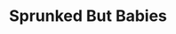 ---
slug: sprunked-but-babies-2632
title: Sprunked But Babies
description: "Sprunked But Babies is an exciting online game. Play for free directly in your browser!"
icon: /images/popular_mods/Sprunked But Babies.png
url: https://wowtbc.net/sprunkin/sprunked-babies/index.html
previewImage: /images/popular_mods/Sprunked But Babies.png
type: popular mods

# SEO配置
seo:
  title: "Sprunked But Babies - Play Free Online Game | Fun Browser Games"
  description: "Sprunked But Babies - Play this fun online game for free in your browser. No download required!"
  ogImage: "/images/popular_mods/Sprunked But Babies.png"
  keywords: "sprunked-but-babies-2632, online game, browser game, free game, popular mods game, play online"

videoUrls:
  - https://www.youtube.com/embed/example1
  - https://www.youtube.com/embed/example2

whyPlay:
  title: "Why Play Sprunked But Babies?"
  items:
    - "Immersive Gameplay: Sprunked But Babies offers an engaging and immersive gaming experience that will keep you entertained for hours"
    - "Challenging Levels: Test your skills with increasingly difficult challenges and obstacles"
    - "Beautiful Graphics: Enjoy stunning visuals and smooth animations that bring the game world to life"
    - "Regular Updates: New content and features are added regularly to keep the game fresh and exciting"
    - "Free to Play: Experience all the fun without spending a penny"
    - "Community Features: Connect with other players, share strategies, and compete for high scores"
    - "Cross-Platform: Play on any device with a web browser, no downloads required"

features:
  title: "Key Features of Sprunked But Babies"
  image: "/images/popular_mods/Sprunked But Babies.png"
  items:
    - "Intuitive Controls: Easy to learn controls make Sprunked But Babies accessible for players of all skill levels"
    - "Multiple Game Modes: Enjoy various gameplay options that provide different challenges and experiences"
    - "Character Customization: Personalize your gaming experience with unique characters and items"
    - "Achievement System: Complete special tasks to earn rewards and recognition"
    - "Leaderboards: Compete with players worldwide and see who can achieve the highest scores"

characteristics:
  title: "Game Characteristics"
  image: "/images/popular_mods/Sprunked But Babies.png"
  items:
    - "Genre: Popular mods game with elements of strategy and skill"
    - "Difficulty: Suitable for both casual gamers and those seeking a challenge"
    - "Play Time: Quick sessions or extended gameplay, depending on your preference"
    - "Art Style: Vibrant and engaging visuals that enhance the gaming experience"
    - "Sound Design: Immersive audio that complements the gameplay perfectly"

info: "Sprunked But Babies is an exciting online game that offers players a unique and engaging gaming experience. With its intuitive controls, stunning visuals, and challenging gameplay, Sprunked But Babies provides hours of entertainment for players of all ages and skill levels. Whether you're looking for a quick gaming session during a break or an extended play session, Sprunked But Babies delivers an immersive experience that will keep you coming back for more. The game features multiple levels of increasing difficulty, ensuring that players are constantly challenged as they progress. With regular updates adding new content and features, Sprunked But Babies remains fresh and exciting, providing endless entertainment options for its growing community of players."

howToPlayIntro: "Welcome to Sprunked But Babies! This guide will walk you through the basics and help you master the game. Whether you're a beginner or looking to improve your skills, these tips and instructions will enhance your gaming experience."

howToPlaySteps:
  - title: "Getting Started"
    description: "Begin your Sprunked But Babies adventure by familiarizing yourself with the controls. Use your keyboard or mouse to navigate through the game interface. The tutorial will guide you through the basic mechanics and help you understand the objectives."
  - title: "Understanding the Objectives"
    description: "In Sprunked But Babies, your main goal is to progress through levels by completing specific objectives. Each level presents unique challenges that require different strategies and approaches."
  - title: "Mastering the Controls"
    description: "Practice using the controls to improve your precision and reaction time. Sprunked But Babies requires quick reflexes and strategic thinking to overcome obstacles and defeat opponents."
  - title: "Utilizing Power-ups"
    description: "Collect power-ups throughout the game to enhance your abilities and overcome difficult challenges. Each power-up offers unique advantages that can be crucial for success."
  - title: "Developing Strategies"
    description: "As you progress in Sprunked But Babies, develop effective strategies for different scenarios. Analyze patterns, anticipate challenges, and adapt your approach to maximize your performance."

faq:
  title: "Frequently Asked Questions about Sprunked But Babies"
  items:
    - question: "Is Sprunked But Babies free to play?"
      answer: "Yes, Sprunked But Babies is completely free to play directly in your web browser. No downloads or purchases are required to enjoy the full game experience."
    - question: "Can I play Sprunked But Babies on mobile devices?"
      answer: "Yes, Sprunked But Babies is optimized for both desktop and mobile play. You can enjoy the game on any device with a web browser and internet connection."
    - question: "Are there any in-game purchases?"
      answer: "While Sprunked But Babies is free to play, there may be optional in-game purchases available for cosmetic items or additional features that don't affect core gameplay."
    - question: "How often is Sprunked But Babies updated?"
      answer: "The developers regularly update Sprunked But Babies with new content, features, and improvements based on player feedback and game performance."
    - question: "Can I play Sprunked But Babies offline?"
      answer: "Currently, Sprunked But Babies requires an internet connection to play as it's a browser-based online game."
    - question: "Is Sprunked But Babies suitable for children?"
      answer: "Yes, Sprunked But Babies is designed to be family-friendly and suitable for players of all ages."
    - question: "How do I report bugs or issues?"
      answer: "If you encounter any problems while playing Sprunked But Babies, you can report them through the game's support page or contact the developers directly through their website."
    - question: "Still Have Questions?"
      answer: "If you have additional questions about Sprunked But Babies that aren't covered in this FAQ, please visit our support center or contact our customer service team for assistance."
---